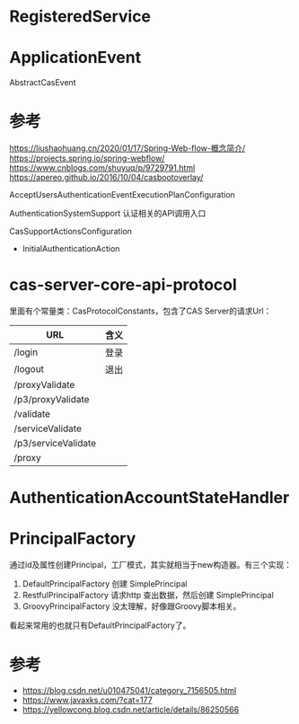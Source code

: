 # RegisteredService

# ApplicationEvent
AbstractCasEvent


# 参考
https://liushaohuang.cn/2020/01/17/Spring-Web-flow-概念简介/
https://projects.spring.io/spring-webflow/
https://www.cnblogs.com/shuyuq/p/9729791.html
https://apereo.github.io/2016/10/04/casbootoverlay/

AcceptUsersAuthenticationEventExecutionPlanConfiguration


AuthenticationSystemSupport 认证相关的API调用入口


CasSupportActionsConfiguration
- InitialAuthenticationAction


# cas-server-core-api-protocol
里面有个常量类：CasProtocolConstants，包含了CAS Server的请求Url：

| URL                 | 含义 |
|---------------------|----|
| /login              | 登录 |
| /logout             | 退出 |
| /proxyValidate      |    |
| /p3/proxyValidate   |    |
| /validate           |    |
| /serviceValidate    |    |
| /p3/serviceValidate |    |
| /proxy              |    |


# AuthenticationAccountStateHandler
# PrincipalFactory
通过id及属性创建Principal，工厂模式，其实就相当于new构造器。有三个实现：
1. DefaultPrincipalFactory 创建 SimplePrincipal
2. RestfulPrincipalFactory 请求http 查出数据，然后创建 SimplePrincipal
3. GroovyPrincipalFactory 没太理解，好像跟Groovy脚本相关。

看起来常用的也就只有DefaultPrincipalFactory了。

# 参考
- https://blog.csdn.net/u010475041/category_7156505.html
- https://www.javaxks.com/?cat=177
- https://yellowcong.blog.csdn.net/article/details/86250566


